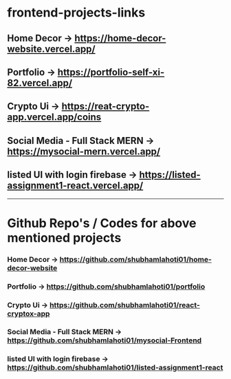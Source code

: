 # frontend-projects-links

## Home Decor -> https://home-decor-website.vercel.app/
## Portfolio -> https://portfolio-self-xi-82.vercel.app/
## Crypto Ui -> https://reat-crypto-app.vercel.app/coins
## Social Media - Full Stack MERN -> https://mysocial-mern.vercel.app/
## listed UI with login firebase -> https://listed-assignment1-react.vercel.app/

------------------------------------------------------------

# Github Repo's / Codes for above mentioned projects
### Home Decor -> https://github.com/shubhamlahoti01/home-decor-website
### Portfolio -> https://github.com/shubhamlahoti01/portfolio
### Crypto Ui -> https://github.com/shubhamlahoti01/react-cryptox-app
### Social Media - Full Stack MERN -> https://github.com/shubhamlahoti01/mysocial-Frontend
### listed UI with login firebase -> https://github.com/shubhamlahoti01/listed-assignment1-react
